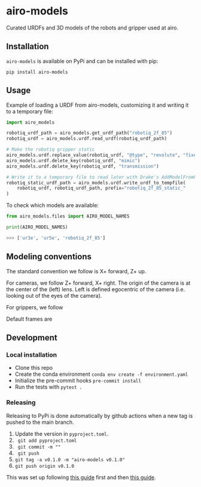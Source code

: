 # airo-models
Curated URDFs and 3D models of the robots and gripper used at airo.

## Installation
`airo-models` is available on PyPi and can be installed with pip:
```
pip install airo-models
```

## Usage
Example of loading a URDF from airo-models, customizing it and writing it to a temporary file:
```python
import airo_models

robotiq_urdf_path = airo_models.get_urdf_path("robotiq_2f_85")
robotiq_urdf = airo_models.urdf.read_urdf(robotiq_urdf_path)

# Make the robotiq gripper static
airo_models.urdf.replace_value(robotiq_urdf, "@type", "revolute", "fixed")
airo_models.urdf.delete_key(robotiq_urdf, "mimic")
airo_models.urdf.delete_key(robotiq_urdf, "transmission")

# Write it to a temporary file to read later with Drake's AddModelFromFile
robotiq_static_urdf_path = airo_models.urdf.write_urdf_to_tempfile(
    robotiq_urdf, robotiq_urdf_path, prefix="robotiq_2f_85_static_"
)
```

To check which models are available:
```python
from airo_models.files import AIRO_MODEL_NAMES

print(AIRO_MODEL_NAMES)

>>> ['ur3e', 'ur5e', 'robotiq_2f_85']
```

## Modeling conventions
The standard convention we follow is X+ forward, Z+ up.

For cameras, we follow Z+ forward, X+ right. The origin of the camera is at the center of the (left) lens. Left is defined egocentric of the camera (i.e. looking out of the eyes of the camera).

For grippers, we follow

Default frames are

## Development
### Local installation

- Clone this repo
- Create the conda environment `conda env create -f environment.yaml`
- Initialize the pre-commit hooks `pre-commit install`
- Run the tests with `pytest .`

### Releasing
Releasing to PyPi is done automatically by github actions when a new tag is pushed to the main branch.
1. Update the version in `pyproject.toml`.
2. ``` git add pyproject.toml```
3. ``` git commit -m ""```
4. ``` git push```
5. ```git tag -a v0.1.0 -m "airo-models v0.1.0"```
6. ```git push origin v0.1.0```

This was set up following [this guide](https://packaging.python.org/en/latest/tutorials/packaging-projects/) first and then [this guide](https://packaging.python.org/en/latest/guides/publishing-package-distribution-releases-using-github-actions-ci-cd-workflows/).